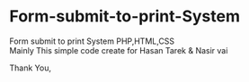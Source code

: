 # Form-submit-to-print-System
Form submit to print System PHP,HTML,CSS<br>
Mainly This simple code create for Hasan Tarek & Nasir vai

Thank You,
